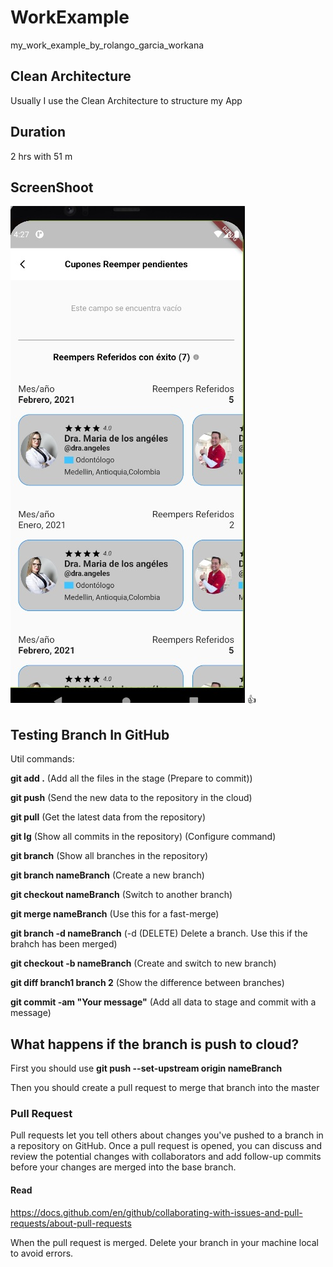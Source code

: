 # WorkExample

my_work_example_by_rolango_garcia_workana

## Clean Architecture

Usually I use the Clean Architecture to structure my App

## Duration

2 hrs with 51 m 


## ScreenShoot

![alt text](assets/example.jpg) :thumbsup:


## Testing Branch In GitHub

Util commands:

**git add .** (Add all the files in the stage (Prepare to commit))

**git push** (Send the new data to the repository in the cloud)

**git pull** (Get the latest data from the repository)

**git lg** (Show all commits in the repository) (Configure command)

**git branch** (Show all branches in the repository)

**git branch nameBranch** (Create a new branch)

**git checkout nameBranch** (Switch to another branch)

**git merge nameBranch** (Use this for a fast-merge) 

**git branch -d nameBranch** (-d (DELETE) Delete a branch. Use this if the brahch has been merged)

**git checkout -b nameBranch** (Create and switch to new branch)

**git diff branch1 branch 2** (Show the difference between branches)

**git commit -am "Your message"** (Add all data to stage and commit with a message)

## What happens if the branch is push to cloud?

First you should use **git push --set-upstream origin nameBranch**

Then you should create a pull request to merge that branch into the master

### Pull Request

Pull requests let you tell others about changes you've pushed to a branch in a repository on GitHub. Once a pull request is opened, you can discuss and review the potential changes with collaborators and add follow-up commits before your changes are merged into the base branch.

#### Read

https://docs.github.com/en/github/collaborating-with-issues-and-pull-requests/about-pull-requests


When the pull request is merged. Delete your branch in your machine local to avoid errors.